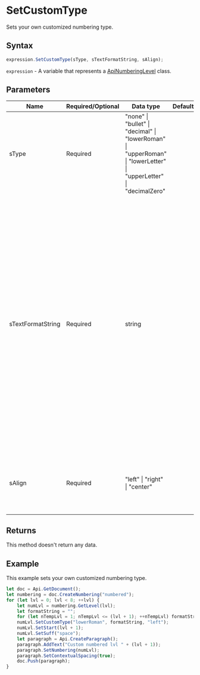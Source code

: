 # SetCustomType

Sets your own customized numbering type.

## Syntax

```javascript
expression.SetCustomType(sType, sTextFormatString, sAlign);
```

`expression` - A variable that represents a [ApiNumberingLevel](../ApiNumberingLevel.md) class.

## Parameters

| **Name** | **Required/Optional** | **Data type** | **Default** | **Description** |
| ------------- | ------------- | ------------- | ------------- | ------------- |
| sType | Required | "none" \| "bullet" \| "decimal" \| "lowerRoman" \| "upperRoman" \| "lowerLetter" \| "upperLetter" \| "decimalZero" |  | The custom numbering type used for the current numbering definition. |
| sTextFormatString | Required | string |  | Any text in this parameter will be taken as literal text to be repeated in each instance of this numbering level, except for any use of the percent symbol (%) followed by a number, which will be used to indicate the one-based index of the number to be used at this level. Any number of a level higher than this level will be ignored. |
| sAlign | Required | "left" \| "right" \| "center" |  | Type of justification applied to the text run in the current numbering level. |

## Returns

This method doesn't return any data.

## Example

This example sets your own customized numbering type.

```javascript editor-docx
let doc = Api.GetDocument();
let numbering = doc.CreateNumbering("numbered");
for (let lvl = 0; lvl < 8; ++lvl) {
	let numLvl = numbering.GetLevel(lvl);
	let formatString = "";
	for (let nTempLvl = 1; nTempLvl <= (lvl + 1); ++nTempLvl) formatString += "%" + nTempLvl + ".";
	numLvl.SetCustomType("lowerRoman", formatString, "left");
	numLvl.SetStart(lvl + 1);
	numLvl.SetSuff("space");
	let paragraph = Api.CreateParagraph();
	paragraph.AddText("Custom numbered lvl " + (lvl + 1));
	paragraph.SetNumbering(numLvl);
	paragraph.SetContextualSpacing(true);
	doc.Push(paragraph);
}
```
